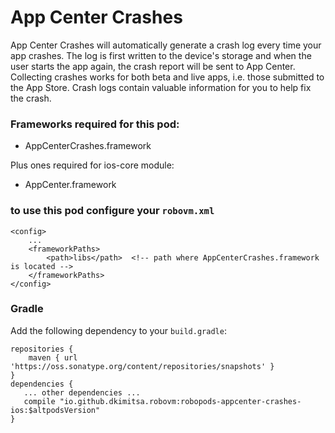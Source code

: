 # App Center Crashes
App Center Crashes will automatically generate a crash log every time your app crashes. The log is first written to the device's storage and when the user starts the app again, the crash report will be sent to App Center. Collecting crashes works for both beta and live apps, i.e. those submitted to the App Store. Crash logs contain valuable information for you to help fix the crash.

### Frameworks required for this pod:
* AppCenterCrashes.framework 

Plus ones required for ios-core module:
* AppCenter.framework

### to use this pod configure your `robovm.xml`

```
<config>
    ...
    <frameworkPaths>
        <path>libs</path>  <!-- path where AppCenterCrashes.framework is located -->
    </frameworkPaths>
</config>
```

### Gradle

Add the following dependency to your `build.gradle`:

```
repositories {
    maven { url 'https://oss.sonatype.org/content/repositories/snapshots' }
}
dependencies {
   ... other dependencies ...
   compile "io.github.dkimitsa.robovm:robopods-appcenter-crashes-ios:$altpodsVersion"
}
```